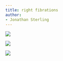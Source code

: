 ```yaml
---
title: right fibrations
author:
- Jonathan Sterling
---
```


![](frct-001O)

![](frct-003P)

![](frct-001P)
